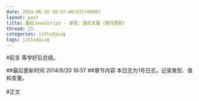 ```yaml
---
date: 2014-06-20 16:57:40(UTC+0800)
layout: post
title: 重拾JavaScript - 类型、值和变量（随时更新）
thread: 21
categories: jsStudyLog
tags: jsStudyLog
---
```


#前言
等学好后总结。

##最后更新时间
2014/6/20 16:57
##章节内容
本日志为1号日志，记录类型、值和变量。
<br/><br/>
#正文

